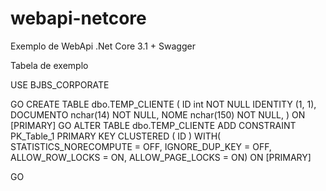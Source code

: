# webapi-netcore
Exemplo de WebApi .Net Core 3.1 + Swagger

Tabela de exemplo

USE BJBS_CORPORATE

GO
	CREATE TABLE dbo.TEMP_CLIENTE
		(
		ID int NOT NULL IDENTITY (1, 1),
		DOCUMENTO nchar(14) NOT NULL,
		NOME nchar(150) NOT NULL,
		)  ON [PRIMARY]
	GO
	ALTER TABLE dbo.TEMP_CLIENTE ADD CONSTRAINT
		PK_Table_1 PRIMARY KEY CLUSTERED 
		(
		ID
		) WITH( STATISTICS_NORECOMPUTE = OFF, IGNORE_DUP_KEY = OFF, ALLOW_ROW_LOCKS = ON, ALLOW_PAGE_LOCKS = ON) ON [PRIMARY]

GO
